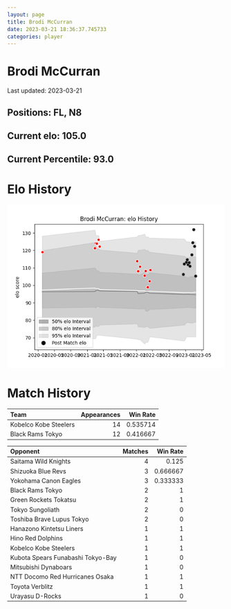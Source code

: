 ```yaml
---  
layout: page  
title: Brodi McCurran  
date: 2023-03-21 18:36:37.745733  
categories: player  
---
```

# Brodi McCurran


Last updated: 2023-03-21
## Positions: FL, N8

## Current elo: 105.0

## Current Percentile: 93.0

# Elo History


![elo history](history_BrodiMcCurran.png)
# Match History


| Team                  |   Appearances |   Win Rate |
|:----------------------|--------------:|-----------:|
| Kobelco Kobe Steelers |            14 |   0.535714 |
| Black Rams Tokyo      |            12 |   0.416667 |

| Opponent                          |   Matches |   Win Rate |
|:----------------------------------|----------:|-----------:|
| Saitama Wild Knights              |         4 |   0.125    |
| Shizuoka Blue Revs                |         3 |   0.666667 |
| Yokohama Canon Eagles             |         3 |   0.333333 |
| Black Rams Tokyo                  |         2 |   1        |
| Green Rockets Tokatsu             |         2 |   1        |
| Tokyo Sungoliath                  |         2 |   0        |
| Toshiba Brave Lupus Tokyo         |         2 |   0        |
| Hanazono Kintetsu Liners          |         1 |   1        |
| Hino Red Dolphins                 |         1 |   1        |
| Kobelco Kobe Steelers             |         1 |   1        |
| Kubota Spears Funabashi Tokyo-Bay |         1 |   0        |
| Mitsubishi Dynaboars              |         1 |   0        |
| NTT Docomo Red Hurricanes Osaka   |         1 |   1        |
| Toyota Verblitz                   |         1 |   1        |
| Urayasu D-Rocks                   |         1 |   0        |